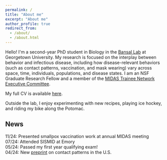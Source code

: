 ```yaml
---
permalink: /
title: "About me"
excerpt: "About me"
author_profile: true
redirect_from: 
  - /about/
  - /about.html
---
```


Hello! I'm a second-year PhD student in Biology in the <a href='http://bansallab.com/'>Bansal Lab</a> at Georgetown University. My research is focused on the interplay between behavior and infectious disease, including how disease-relevant behaviors (such as contact patterns, vaccination, and mask wearing) vary across space, time, individuals, populations, and disease states. I am an NSF Graduate Research Fellow and a member of the <a href="https://midasnetwork.us/midas-student/">MIDAS Trainee Network Executive Committee</a>. 

My full CV is available [here](/files/taube-cv.pdf).

Outside the lab, I enjoy experimenting with new recipes, playing ice hockey, and riding my bike along the Potomac. 


## News

11/24: Presented smallpox vaccination work at annual MIDAS meeting <br>
07/24: Attended SISMID at Emory <br>
05/24: Passed my first year qualifying exam! <br>
04/24: New <a href="https://doi.org/10.1101/2024.04.26.24306450">preprint</a> on contact patterns in the U.S.